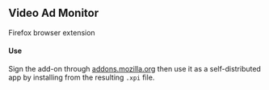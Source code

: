 ## Video Ad Monitor

Firefox browser extension

#### Use

Sign the add-on through [addons.mozilla.org](https://addons.mozilla.org/en-US/firefox/) then use it as a self-distributed app by installing from the resulting `.xpi` file.